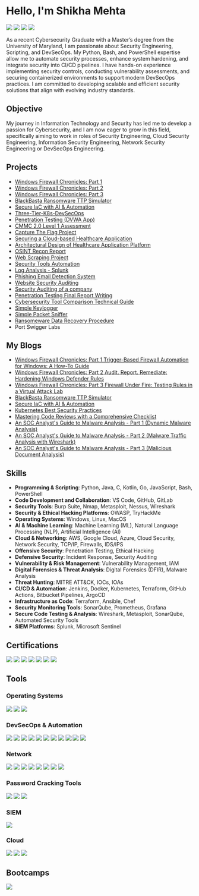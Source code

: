 # Hello, I'm Shikha Mehta
<a href="https://linkedin.com/in/shikha-mehta-8b49a7203"><img src="https://img.shields.io/badge/-LinkedIn-0072b1?&style=for-the-badge&logo=linkedin&logoColor=white" /></a>
<a href="https://tryhackme.com/api/v2/badges/public-profile?userPublicId=3614804"><img src="https://img.shields.io/badge/-TryHackMe-EF3B2D?&style=for-the-badge&logo=TryHackMe&logoColor=white" /></a>
<a href="https://vulnerable.codes/user/KingofPiratez"><img src="https://img.shields.io/badge/-Vulnerable%20Codes%20Profile-27ae60?&style=for-the-badge&logo=Vulnerable%20Codes%20Profile&logoColor=white" /></a>
<a href="https://cryptohack.org/user/KingofPiratez/"><img src="https://img.shields.io/badge/-CryptoHack%20Profile-e67e22?&style=for-the-badge&logo=CryptoHack&logoColor=white" /></a>

As a recent Cybersecurity Graduate with a Master’s degree from the University of Maryland, I am passionate about Security Engineering, Scripting, and DevSecOps. My Python, Bash, and PowerShell expertise allow me to automate security processes, enhance system hardening, and integrate security into CI/CD pipelines. I have hands-on experience implementing security controls, conducting vulnerability assessments, and securing containerized environments to support modern DevSecOps practices. I am committed to developing scalable and efficient security solutions that align with evolving industry standards.

## Objective

My journey in Information Technology and Security has led me to develop a passion for Cybersecurity, and I am now eager to grow in this field, specifically aiming to work in roles of Security Engineering, Cloud Security Engineering, Information Security Engineering, Network Security Engineering or DevSecOps Engineering.

## Projects
- <a href="https://medium.com/@shikha1149mehta/windows-firewall-chronicles-part-1-7181552b0134">Windows Firewall Chronicles: Part 1</a>
- <a href="https://medium.com/@shikha1149mehta/windows-firewall-chronicles-part-2-audit-report-remediate-hardening-windows-defender-rules-bf4e18f4b002">Windows Firewall Chronicles: Part 2</a>
- <a href="https://medium.com/@shikha1149mehta/windows-firewall-chronicles-part-3-firewall-under-fire-testing-rules-in-a-virtual-attack-lab-42069f8b151a">Windows Firewall Chronicles: Part 3</a>
- <a href="https://medium.com/@shikha1149mehta/blackbasta-ttp-simulator-ransomware-tactics-defense-0c43dbe1e9c2">BlackBasta Ransomware TTP Simulator</a>
- <a href="https://github.com/shikha1149myprojects/Secure-IaC">Secure IaC with AI & Automation</a>
- <a href="https://github.com/shikha1149myprojects/Three-Tier-K8s-DevSecOps">Three-Tier-K8s-DevSecOps</a>
- <a href="https://github.com/shikha1149myprojects/Penetration-Testing">Penetration Testing (DVWA App)</a>
- <a href="https://github.com/shikha1149myprojects/CMMC-Level1-Assessment">CMMC 2.0 Level 1 Assessment</a>
- <a href="https://github.com/shikha1149myprojects/Capture-The-Flag">Capture The Flag Project</a>
- <a href="https://github.com/shikha1149myprojects/Securing-a-Cloud-based-Healthcare-Application">Securing a Cloud-based Healthcare Application</a>
- <a href="https://github.com/shikha1149myprojects/Architectural-Design-and-Overview-of-Proposed-Healthcare-Application-Platform">Architectural Design of Healthcare Application Platform</a>
- <a href="https://github.com/shikha1149myprojects/OSINT-Recon">OSINT Recon Report</a>
- <a href="https://github.com/shikha1149myprojects/Web-Scraping-Project">Web Scraping Project</a>
- <a href="https://github.com/shikha1149myprojects/Security-Tools-Automation">Security Tools Automation</a>
- <a href="https://github.com/shikha1149myprojects/LogAnalysis-IncidentResponse">Log Analysis - Splunk</a>
- <a href="https://github.com/shikha1149myprojects/Email-Phishing-Detection">Phishing Email Detection System</a>
- <a href="https://github.com/shikha1149myprojects/Website-Security-Auditing">Website Security Auditing</a>
- <a href="https://github.com/shikha1149myprojects/SecurityAudit">Security Auditing of a company</a>
- <a href="https://github.com/shikha1149myprojects/Penetration-Testing-Report">Penetration Testing Final Report Writing</a>
- <a href="https://github.com/shikha1149myprojects/Tool-Comparison-Technical-Guide">Cybersecurity Tool Comparison Technical Guide</a>
- <a href="https://github.com/shikha1149myprojects/Simple-Keylogger">Simple Keylogger</a>
- <a href="https://github.com/shikha1149myprojects/Simple-Packet-Sniffer">Simple Packet Sniffer</a>
- <a href="https://github.com/shikha1149myprojects/Lost-Data-Retrieval">Ransomeware Data Recovery Procedure</a>
- Port Swigger Labs


## My Blogs

- <a href="https://medium.com/@shikha1149mehta/windows-firewall-chronicles-part-1-7181552b0134">Windows Firewall Chronicles: Part 1 Trigger-Based Firewall Automation for Windows: A How-To Guide</a>
- <a href="https://medium.com/@shikha1149mehta/windows-firewall-chronicles-part-2-audit-report-remediate-hardening-windows-defender-rules-bf4e18f4b002">Windows Firewall Chronicles: Part 2 Audit. Report. Remediate: Hardening Windows Defender Rules</a>
- <a href="https://medium.com/@shikha1149mehta/windows-firewall-chronicles-part-3-firewall-under-fire-testing-rules-in-a-virtual-attack-lab-42069f8b151a">Windows Firewall Chronicles: Part 3 Firewall Under Fire: Testing Rules in a Virtual Attack Lab</a>
- <a href="https://medium.com/@shikha1149mehta/blackbasta-ttp-simulator-ransomware-tactics-defense-0c43dbe1e9c2">BlackBasta Ransomware TTP Simulator</a>
- <a href="https://medium.com/@shikha1149mehta/secure-iac-with-ai-automation-441900aec61c">Secure IaC with AI & Automation</a>
- <a href="https://www.linkedin.com/pulse/kubernetes-best-security-practices-shikha-mehta-1c8ee/?trackingId=ZffMOwmpXSMgNsKp97HkQA%3D%3D">Kubernetes Best Security Practices</a>
- <a href="https://www.linkedin.com/pulse/mastering-code-reviews-comprehensive-checklist-shikha-mehta-a2wse/?trackingId=%2BUXg4h3fJ0nfCCHOi%2B0X1g%3D%3D">Mastering Code Reviews with a Comprehensive Checklist</a>
- <a href="https://www.linkedin.com/pulse/soc-analysts-guide-malware-analysis-part-1-dynamic-shikha-mehta-zgqpe/?trackingId=CimH7aIyUZDrTqcusWb5DA%3D%3D">An SOC Analyst's Guide to Malware Analysis - Part 1 (Dynamic Malware Analysis)</a>
- <a href="https://www.linkedin.com/pulse/soc-analysts-guide-malware-analysis-part-2-traffic-wireshark-mehta-u5ure/?trackingId=%2FI6U2O%2BX3tYBx8KCkm90WQ%3D%3D">An SOC Analyst's Guide to Malware Analysis - Part 2 (Malware Traffic Analysis with Wireshark)</a>
- <a href="https://www.linkedin.com/pulse/soc-analysts-guide-malware-analysis-part-3-malicious-shikha-mehta-ya8ke/?trackingId=JIvnxKCSoUh2CO14eavkTQ%3D%3D">An SOC Analyst's Guide to Malware Analysis - Part 3 (Malicious Document Analysis)</a>



## Skills

- **Programming & Scripting**: Python, Java, C, Kotlin, Go, JavaScript, Bash, PowerShell
- **Code Development and Collaboration**: VS Code, GitHub, GitLab
- **Security Tools**: Burp Suite, Nmap, Metasploit, Nessus, Wireshark
- **Security & Ethical Hacking Platforms**: OWASP, TryHackMe
- **Operating Systems**: Windows, Linux, MacOS
- **AI & Machine Learning**: Machine Learning (ML), Natural Language Processing (NLP), Artificial Intelligence (AI)
- **Cloud & Networking**: AWS, Google Cloud, Azure, Cloud Security, Network Security, TCP/IP, Firewalls, IDS/IPS
- **Offensive Security**: Penetration Testing, Ethical Hacking
- **Defensive Security**: Incident Response, Security Auditing
- **Vulnerability & Risk Management**: Vulnerability Management, IAM
- **Digital Forensics & Threat Analysis**: Digital Forensics (DFIR), Malware Analysis
- **Threat Hunting**: MITRE ATT&CK, IOCs, IOAs
- **CI/CD & Automation**: Jenkins, Docker, Kubernetes, Terraform, GitHub Actions, Bitbucket Pipelines, ArgoCD
- **Infrastructure as Code**: Terraform, Ansible, Chef
- **Security Monitoring Tools**: SonarQube, Prometheus, Grafana
- **Secure Code Testing & Analysis**: Wireshark, Metasploit, SonarQube, Automated Security Tools
- **SIEM Platforms**: Splunk, Microsoft Sentinel
  

## Certifications
<div>
<img src="https://img.shields.io/badge/-Security%2B-FF0000?&style=for-the-badge&logo=CompTIA&logoColor=white" />
<img src="https://img.shields.io/badge/-Splunk-FFFFFF?&style=for-the-badge&logo=AWS&logoColor=white" />
<img src="https://img.shields.io/badge/-CommonWealth%20Bank%20Job%20Simulation-FF9900?&style=for-the-badge&logo=CommonwealthBank&logoColor=white" /></a>
<img src="https://img.shields.io/badge/-BECOME%20AN%20ETHICAL%20HACKER-0072b1?&style=for-the-badge&logo=LinkedIn&logoColor=white" /></a>
<img src="https://img.shields.io/badge/-DevSecOps-f7dc6f?&style=for-the-badge&logo=TryHackMe&logoColor=black" /></a>
<img src="https://img.shields.io/badge/-The%20Bits%20&%20Bytes%20Of%20Computer%20Networking-af7ac5?&style=for-the-badge&logo=Google&logoColor=white" /></a>
<img src="https://img.shields.io/badge/-Security%20Engineer-EF3B2D?&style=for-the-badge&logo=TryHackMe&logoColor=white" />
</div>

## Tools

### Operating Systems
<div>
    <img src="https://img.shields.io/badge/-Linux-777BB4?&style=for-the-badge&logo=Linux&logoColor=white" />
    <img src="https://img.shields.io/badge/-Mac%20OS-1679A7?&style=for-the-badge&logo=MacOS&logoColor=white" />
    <img src="https://img.shields.io/badge/-Windows-76d7c4?&style=for-the-badge&logo=Microsoft%20Windows&logoColor=white" />
</div>

### DevSecOps & Automation
<div>
  <img src="https://img.shields.io/badge/-CI/CD%20Pipelines-f5b041?&style=for-the-badge&logo=CI/CD%20Pipelines&logoColor=white" />
  <img src="https://img.shields.io/badge/-Jenkins-8e44ad?&style=for-the-badge&logo=Jenkins&logoColor=white" />
  <img src="https://img.shields.io/badge/-Github-27ae60?&style=for-the-badge&logo=Github&logoColor=white" />
  <img src="https://img.shields.io/badge/-Kubernetes-3498db?&style=for-the-badge&logo=Kubernetes&logoColor=white" />
  <img src="https://img.shields.io/badge/-Terraform-76d7c4?&style=for-the-badge&logo=Terraform&logoColor=white" />
  <img src="https://img.shields.io/badge/-IaC-f4d03f?&style=for-the-badge&logo=IaC&logoColor=white" />
  <img src="https://img.shields.io/badge/-Docker-e67e22?&style=for-the-badge&logo=Docker&logoColor=white" />
  <img src="https://img.shields.io/badge/-SonarQube-8e44ad?&style=for-the-badge&logo=SonarSource&logoColor=white" />
  <img src="https://img.shields.io/badge/-Argo%20CD-FFC0CB?&style=for-the-badge&logo=Argo%CD&logoColor=white" />
  <img src="https://img.shields.io/badge/-Trivy-27ae60?&style=for-the-badge&logo=Trivy&logoColor=white" />
  <img src="https://img.shields.io/badge/-Git-e67e22?&style=for-the-badge&logo=Git&logoColor=white" />
</div>

### Network
<div>
    <img src="https://img.shields.io/badge/-Wireshark-1679A7?&style=for-the-badge&logo=Wireshark&logoColor=white" />
    <img src="https://img.shields.io/badge/-NMap-EF3B2D?&style=for-the-badge&logo=NMap&logoColor=white" />
    <img src="https://img.shields.io/badge/-Metasploit-777BB4?&style=for-the-badge&logo=Metasploit&logoColor=white" />
    <img src="https://img.shields.io/badge/-BurpSuite-1679A7?&style=for-the-badge&logo=BurpSuite&logoColor=white" />
    <img src="https://img.shields.io/badge/-NetCat-EF3B2D?&style=for-the-badge&logo=NetCat&logoColor=white" />
    <img src="https://img.shields.io/badge/-Aircrack%20ng-FF9900?&style=for-the-badge&logo=Aircrack%20ng&logoColor=white" />
    <img src="https://img.shields.io/badge/-Nessus-FFFFFF?&style=for-the-badge&logo=Nessus&logoColor=white" />
    <img src="https://img.shields.io/badge/-Snort-8e44ad?&style=for-the-badge&logo=Snort&logoColor=white" />
</div>

### Password Cracking Tools
<div>
    <img src="https://img.shields.io/badge/-John%20The%20Ripper-777BB4?&style=for-the-badge&logo=John%20The%20Ripper&logoColor=white" />
    <img src="https://img.shields.io/badge/-Hydra-3498db?&style=for-the-badge&logo=Hydra&logoColor=white" />
     <img src="https://img.shields.io/badge/-Hashcat-FFC0CB?&style=for-the-badge&logo=Hashcat&logoColor=white" />
</div>

### SIEM
<div>
    <img src="https://img.shields.io/badge/-Splunk-27ae60?&style=for-the-badge&logo=Splunk&logoColor=white" />
</div>

### Cloud
<div>
    <img src="https://img.shields.io/badge/-AWS-1679A7?&style=for-the-badge&logo=Amazon%20AWS&logoColor=white"/>
    <img src="https://img.shields.io/badge/-Azure-FFC0CB?&style=for-the-badge&logo=Microsoft&logoColor=white"/>
    <img src="https://img.shields.io/badge/-Google%20Cloud-8e44ad?&style=for-the-badge&logo=Google&logoColor=white"/>
</div>

## Bootcamps
<div>
<img src="https://img.shields.io/badge/-Cybersecurity101%20Full%20Stack%20Academy-FFFFFF?&style=for-the-badge&logo=FullStackAcademy&logoColor=white" />
</div>



